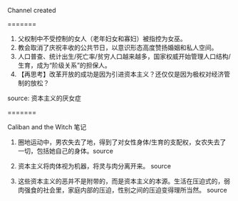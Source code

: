 Channel created

=======

1. 父权制中不受控制的女人（老年妇女和寡妇）被指控为女巫。
2. 教会取消了庆祝丰收的公共节日，以意识形态高度赞扬婚姻和私人空间。
3. 人口普查、统计出生/死亡率/贫穷人口越来越多，国家权威开始管理人口结构/生育，成为“阶级关系”的担保人。
4. 【再思考】改革开放的成功是因为引进资本主义？还仅仅是因为极权对经济管制的放松？

source: 资本主义的厌女症

=======

Caliban and the Witch 笔记

1. 圈地运动中，男农失去了地，得到了对女性身体/生育的支配权，女农失去了一切，包括她自己的身体。source 

2. 资本主义将肉体视为机器，将灵与肉分离开来。 source 

3. 这些资本主义的恶并不是附带的，而是资本主义的本源。生活在压迫式的，弱肉强食的社会里，家庭内部的压迫，性别之间的压迫变得理所当然。  source
